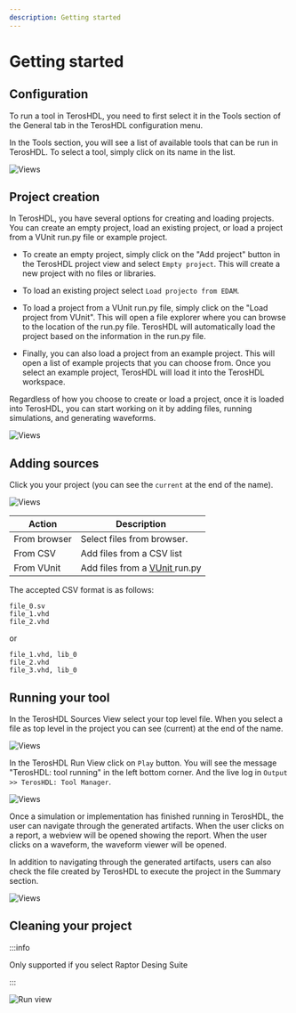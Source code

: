 ```yaml
---
description: Getting started
---
```


# Getting started

## Configuration

To run a tool in TerosHDL, you need to first select it in the Tools section of the General tab in the TerosHDL configuration menu.

In the Tools section, you will see a list of available tools that can be run in TerosHDL. To select a tool, simply click on its name in the list. 

![Views](/img/tool_manager/config.png)

## Project creation

In TerosHDL, you have several options for creating and loading projects. You can create an empty project, load an existing project, or load a project from a VUnit run.py file or example project.

- To create an empty project, simply click on the "Add project" button in the TerosHDL project view and select `Empty project`. This will create a new project with no files or libraries.

- To load an existing project select `Load projecto from EDAM`.

- To load a project from a VUnit run.py file, simply click on the "Load project from VUnit". This will open a file explorer where you can browse to the location of the run.py file. TerosHDL will automatically load the project based on the information in the run.py file.

- Finally, you can also load a project from an example project. This will open a list of example projects that you can choose from. Once you select an example project, TerosHDL will load it into the TerosHDL workspace.

Regardless of how you choose to create or load a project, once it is loaded into TerosHDL, you can start working on it by adding files, running simulations, and generating waveforms.

![Views](/img/tool_manager/project/add.png)

## Adding sources

Click you your project (you can see the `current` at the end of the name).

<p align="center">

![Views](/img/tool_manager/source/add.png)


| Action           | Description                                                                                    |
|------------------|------------------------------------------------------------------------------------------------|
| From browser     | Select files from browser.                                                                     |
| From CSV         | Add files from a CSV list                                                                      |
| From VUnit       | Add files from a [ VUnit ]( http://vunit.github.io/ ) run.py                                   |
</p>

The accepted CSV format is as follows:

```
file_0.sv
file_1.vhd
file_2.vhd
```

or

```
file_1.vhd, lib_0
file_2.vhd
file_3.vhd, lib_0
```

## Running your tool

In the TerosHDL Sources View select your top level file. When you select a file as top level in the project you can see (current) at the end of the name.

<p align="center">

![Views](/img/tool_manager/source/toplevel.png)
</p>


In the TerosHDL Run View click on `Play` button. You will see the message "TerosHDL: tool running" in the left bottom corner. And the live log in `Output >> TerosHDL: Tool Manager`.


<p align="center">

![Views](/img/tool_manager/run/all.png)
</p>

Once a simulation or implementation has finished running in TerosHDL, the user can navigate through the generated artifacts. When the user clicks on a report, a webview will be opened showing the report. When the user clicks on a waveform, the waveform viewer will be opened.

In addition to navigating through the generated artifacts, users can also check the file created by TerosHDL to execute the project in the Summary section.

<p align="center">

![Views](/img/tool_manager/output/all.png)
</p>


## Cleaning your project

:::info

Only supported if you select Raptor Desing Suite

:::


<p align="center">

![Run view](/img/tool_manager/tools/raptor/clean.png) 
</p>
